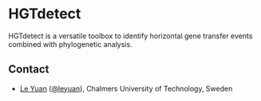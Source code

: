 # HGTdetect
HGTdetect is a versatile toolbox to identify horizontal gene transfer events combined with phylogenetic analysis.

## Contact
* [Le Yuan](https://www.chalmers.se/en/Staff/Pages/leyu.aspx) ([@leyuan](https://github.com/le-yuan)), Chalmers University of Technology, Sweden

